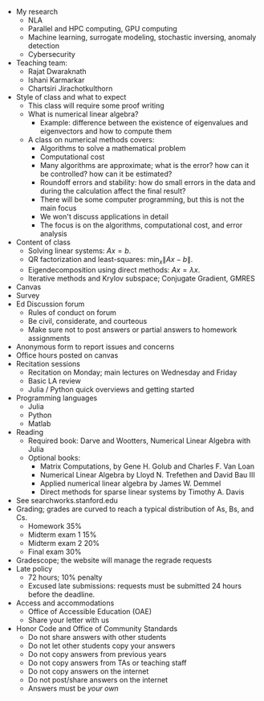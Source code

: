 - My research
	- NLA
	- Parallel and HPC computing, GPU computing
	- Machine learning, surrogate modeling, stochastic inversing, anomaly detection
	- Cybersecurity
- Teaching team:
	- Rajat Dwaraknath
	- Ishani Karmarkar
	- Chartsiri Jirachotkulthorn
- Style of class and what to expect
	- This class will require some proof writing
	- What is numerical linear algebra?
		- Example: difference between the existence of eigenvalues and eigenvectors and how to compute them
	- A class on numerical methods covers:
		- Algorithms to solve a mathematical problem
		- Computational cost
		- Many algorithms are approximate; what is the error? how can it be controlled? how can it be estimated?
		- Roundoff errors and stability: how do small errors in the data and during the calculation affect the final result?
		- There will be some computer programming, but this is not the main focus
		- We won't discuss applications in detail
		- The focus is on the algorithms, computational cost, and error analysis
- Content of class
	- Solving linear systems: $Ax=b$.
	- QR factorization and least-squares: $\min_x \|Ax-b\|$.
	- Eigendecomposition using direct methods: $Ax = \lambda x$.
	- Iterative methods and Krylov subspace; Conjugate Gradient, GMRES
- Canvas
- Survey
- Ed Discussion forum
	- Rules of conduct on forum
	- Be civil, considerate, and courteous
	- Make sure not to post answers or partial answers to homework assignments
- Anonymous form to report issues and concerns
- Office hours posted on canvas
- Recitation sessions
	- Recitation on Monday; main lectures on Wednesday and Friday
	- Basic LA review
	- Julia / Python quick overviews and getting started
- Programming languages
	- Julia
	- Python
	- Matlab
- Reading
	- Required book: Darve and Wootters, Numerical Linear Algebra with Julia
	- Optional books:
		- Matrix Computations, by Gene H. Golub and Charles F. Van Loan
		- Numerical Linear Algebra by Lloyd N. Trefethen and David Bau III
		- Applied numerical linear algebra by James W. Demmel
		- Direct methods for sparse linear systems by Timothy A. Davis
- See searchworks.stanford.edu
- Grading; grades are curved to reach a typical distribution of As, Bs, and Cs.
	- Homework 35%
	- Midterm exam 1 15%
	- Midterm exam 2 20%
	- Final exam 30%
- Gradescope; the website will manage the regrade requests
- Late policy
	- 72 hours; 10% penalty
	- Excused late submissions: requests must be submitted 24 hours before the deadline.
- Access and accommodations
	- Office of Accessible Education (OAE)
	- Share your letter with us
- Honor Code and Office of Community Standards
	- Do not share answers with other students
	- Do not let other students copy your answers
	- Do not copy answers from previous years
	- Do not copy answers from TAs or teaching staff
	- Do not copy answers on the internet
	- Do not post/share answers on the internet
	- Answers must be *your own*